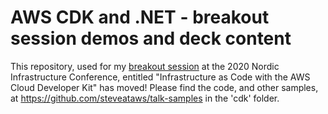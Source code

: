 # AWS CDK and .NET - breakout session demos and deck content

This repository, used for my [breakout session](https://nicconf.com/events/infrastructure-as-code-with-the-aws-cloud-developer-kit/) at the 2020 Nordic Infrastructure Conference, entitled "Infrastructure as Code with the AWS Cloud Developer Kit" has moved! Please find the code, and other samples, at https://github.com/steveataws/talk-samples in the 'cdk' folder.
